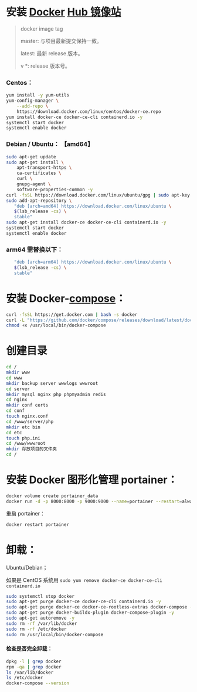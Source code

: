 # 安装 [Docker](https://www.docker.com/) [Hub 镜像站](https://hub.docker.com/)

> docker image tag
> 
> master: 与项目最新提交保持一致。
>
> latest: 最新 release 版本。
>
> v *: release 版本号。

### Centos：
```bash
yum install -y yum-utils
yum-config-manager \
    --add-repo \
    https://download.docker.com/linux/centos/docker-ce.repo
yum install docker-ce docker-ce-cli containerd.io -y
systemctl start docker
systemctl enable docker
```

### Debian / Ubuntu： 【amd64】
```bash
sudo apt-get update
sudo apt-get install \
    apt-transport-https \
    ca-certificates \
    curl \
    gnupg-agent \
    software-properties-common -y
curl -fsSL https://download.docker.com/linux/ubuntu/gpg | sudo apt-key add -
sudo add-apt-repository \
   "deb [arch=amd64] https://download.docker.com/linux/ubuntu \
   $(lsb_release -cs) \
   stable"
sudo apt-get install docker-ce docker-ce-cli containerd.io -y
systemctl start docker
systemctl enable docker
```

### arm64 需替换以下：
```bash
   "deb [arch=arm64] https://download.docker.com/linux/ubuntu \
   $(lsb_release -cs) \
   stable"
```

# 安装 Docker-[compose](https://github.com/docker/compose)：
```bash
curl -fsSL https://get.docker.com | bash -s docker
curl -L "https://github.com/docker/compose/releases/download/latest/docker-compose-$(uname -s)-$(uname -m)" -o /usr/local/bin/docker-compose
chmod +x /usr/local/bin/docker-compose
```

# 创建目录

```bash
cd /
mkdir www
cd www
mkdir backup server wwwlogs wwwroot
cd server
mkdir mysql nginx php phpmyadmin redis
cd nginx
mkdir conf certs
cd conf
touch nginx.conf
cd /www/server/php
mkdir etc bin
cd etc
touch php.ini
cd /www/wwwroot
mkdir 存放项目的文件夹
cd /
```

# 安装 Docker 图形化管理 portainer：
```bash
docker volume create portainer_data
docker run -d -p 8000:8000 -p 9000:9000 --name=portainer --restart=always -v /var/run/docker.sock:/var/run/docker.sock -v portainer_data:/data portainer/portainer-ce
```
重启 portainer：
```bash
docker restart portainer
```

# 卸载：  

Ubuntu/Debian；  

如果是 CentOS 系统用 `sudo yum remove docker-ce docker-ce-cli containerd.io`

```bash
sudo systemctl stop docker
sudo apt-get purge docker-ce docker-ce-cli containerd.io -y
sudo apt-get purge docker-ce docker-ce-rootless-extras docker-compose -y
sudo apt-get purge docker-buildx-plugin docker-compose-plugin -y
sudo apt-get autoremove -y
sudo rm -rf /var/lib/docker
sudo rm -rf /etc/docker
sudo rm /usr/local/bin/docker-compose
```
#### 检查是否完全卸载：
```bash
dpkg -l | grep docker
rpm -qa | grep docker
ls /var/lib/docker
ls /etc/docker
docker-compose --version
```
